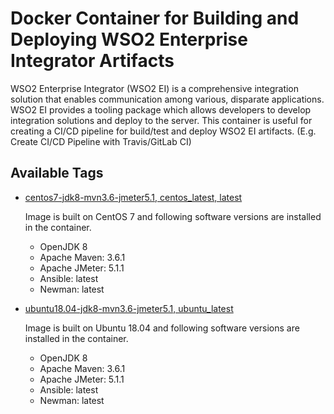 # Docker Container for Building and Deploying WSO2 Enterprise Integrator Artifacts

WSO2 Enterprise Integrator (WSO2 EI) is a comprehensive integration solution that enables communication among various, disparate applications. WSO2 EI provides a tooling package which allows developers to develop integration solutions and deploy to the server. This container is useful for creating a CI/CD pipeline for build/test and deploy WSO2 EI artifacts. (E.g. Create CI/CD Pipeline with Travis/GitLab CI)


## Available Tags
- [centos7-jdk8-mvn3.6-jmeter5.1, centos_latest, latest](https://github.com/madawas/wso2ei-artifact-builder/blob/master/centos/Dockerfile)

  Image is built on CentOS 7 and following software versions are installed in the container.
    - OpenJDK 8
    - Apache Maven: 3.6.1
    - Apache JMeter: 5.1.1
    - Ansible: latest
    - Newman: latest

- [ubuntu18.04-jdk8-mvn3.6-jmeter5.1, ubuntu_latest](https://github.com/madawas/wso2ei-artifact-builder/blob/master/ubuntu/Dockerfile)

  Image is built on Ubuntu 18.04 and following software versions are installed in the container.
    - OpenJDK 8
    - Apache Maven: 3.6.1
    - Apache JMeter: 5.1.1
    - Ansible: latest
    - Newman: latest
